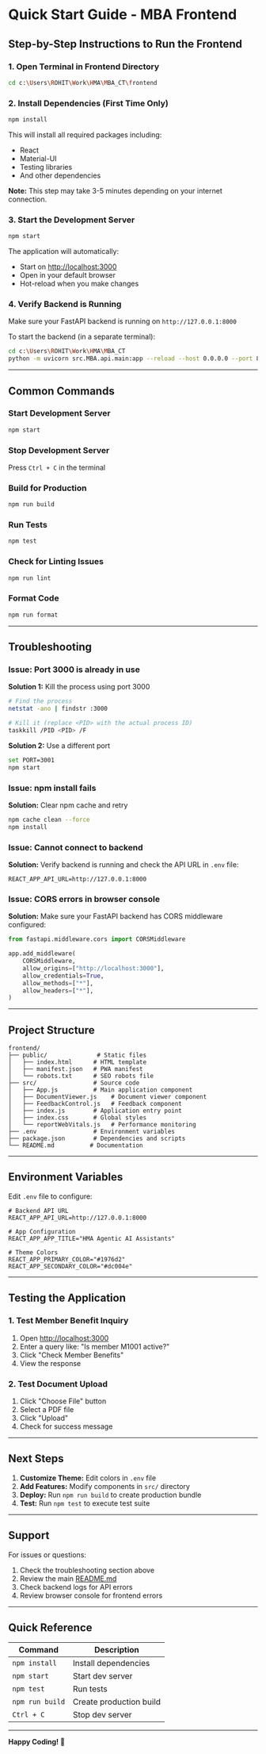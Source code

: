 # Quick Start Guide - MBA Frontend

## Step-by-Step Instructions to Run the Frontend

### 1. Open Terminal in Frontend Directory

```bash
cd c:\Users\ROHIT\Work\HMA\MBA_CT\frontend
```

### 2. Install Dependencies (First Time Only)

```bash
npm install
```

This will install all required packages including:
- React
- Material-UI
- Testing libraries
- And other dependencies

**Note:** This step may take 3-5 minutes depending on your internet connection.

### 3. Start the Development Server

```bash
npm start
```

The application will automatically:
- Start on [http://localhost:3000](http://localhost:3000)
- Open in your default browser
- Hot-reload when you make changes

### 4. Verify Backend is Running

Make sure your FastAPI backend is running on `http://127.0.0.1:8000`

To start the backend (in a separate terminal):
```bash
cd c:\Users\ROHIT\Work\HMA\MBA_CT
python -m uvicorn src.MBA.api.main:app --reload --host 0.0.0.0 --port 8000
```

---

## Common Commands

### Start Development Server
```bash
npm start
```

### Stop Development Server
Press `Ctrl + C` in the terminal

### Build for Production
```bash
npm run build
```

### Run Tests
```bash
npm test
```

### Check for Linting Issues
```bash
npm run lint
```

### Format Code
```bash
npm run format
```

---

## Troubleshooting

### Issue: Port 3000 is already in use

**Solution 1:** Kill the process using port 3000
```bash
# Find the process
netstat -ano | findstr :3000

# Kill it (replace <PID> with the actual process ID)
taskkill /PID <PID> /F
```

**Solution 2:** Use a different port
```bash
set PORT=3001
npm start
```

### Issue: npm install fails

**Solution:** Clear npm cache and retry
```bash
npm cache clean --force
npm install
```

### Issue: Cannot connect to backend

**Solution:** Verify backend is running and check the API URL in `.env` file:
```
REACT_APP_API_URL=http://127.0.0.1:8000
```

### Issue: CORS errors in browser console

**Solution:** Make sure your FastAPI backend has CORS middleware configured:
```python
from fastapi.middleware.cors import CORSMiddleware

app.add_middleware(
    CORSMiddleware,
    allow_origins=["http://localhost:3000"],
    allow_credentials=True,
    allow_methods=["*"],
    allow_headers=["*"],
)
```

---

## Project Structure

```
frontend/
├── public/              # Static files
│   ├── index.html      # HTML template
│   ├── manifest.json   # PWA manifest
│   └── robots.txt      # SEO robots file
├── src/                # Source code
│   ├── App.js          # Main application component
│   ├── DocumentViewer.js    # Document viewer component
│   ├── FeedbackControl.js   # Feedback component
│   ├── index.js        # Application entry point
│   ├── index.css       # Global styles
│   └── reportWebVitals.js   # Performance monitoring
├── .env                # Environment variables
├── package.json        # Dependencies and scripts
└── README.md          # Documentation
```

---

## Environment Variables

Edit `.env` file to configure:

```env
# Backend API URL
REACT_APP_API_URL=http://127.0.0.1:8000

# App Configuration
REACT_APP_APP_TITLE="HMA Agentic AI Assistants"

# Theme Colors
REACT_APP_PRIMARY_COLOR="#1976d2"
REACT_APP_SECONDARY_COLOR="#dc004e"
```

---

## Testing the Application

### 1. Test Member Benefit Inquiry
1. Open [http://localhost:3000](http://localhost:3000)
2. Enter a query like: "Is member M1001 active?"
3. Click "Check Member Benefits"
4. View the response

### 2. Test Document Upload
1. Click "Choose File" button
2. Select a PDF file
3. Click "Upload"
4. Check for success message

---

## Next Steps

1. **Customize Theme:** Edit colors in `.env` file
2. **Add Features:** Modify components in `src/` directory
3. **Deploy:** Run `npm run build` to create production bundle
4. **Test:** Run `npm test` to execute test suite

---

## Support

For issues or questions:
1. Check the troubleshooting section above
2. Review the main [README.md](README.md)
3. Check backend logs for API errors
4. Review browser console for frontend errors

---

## Quick Reference

| Command | Description |
|---------|-------------|
| `npm install` | Install dependencies |
| `npm start` | Start dev server |
| `npm test` | Run tests |
| `npm run build` | Create production build |
| `Ctrl + C` | Stop dev server |

---

**Happy Coding! 🚀**
